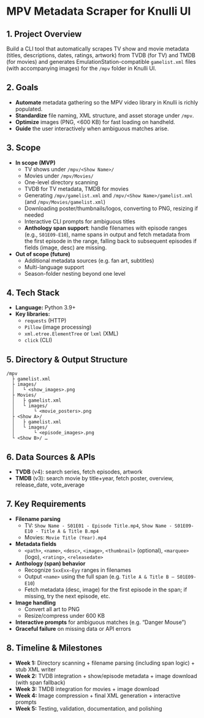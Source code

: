 # MPV Metadata Scraper for Knulli UI

## 1. Project Overview
Build a CLI tool that automatically scrapes TV show and movie metadata (titles, descriptions, dates, ratings, artwork) from TVDB (for TV) and TMDB (for movies) and generates EmulationStation-compatible `gamelist.xml` files (with accompanying images) for the `/mpv` folder in Knulli UI.

## 2. Goals
- **Automate** metadata gathering so the MPV video library in Knulli is richly populated.
- **Standardize** file naming, XML structure, and asset storage under `/mpv`.
- **Optimize** images (PNG, <600 KB) for fast loading on handheld.
- **Guide** the user interactively when ambiguous matches arise.

## 3. Scope
- **In scope (MVP)**
  - TV shows under `/mpv/<Show Name>/`
  - Movies under `/mpv/Movies/`
  - One-level directory scanning
  - TVDB for TV metadata, TMDB for movies
  - Generating `/mpv/gamelist.xml` and `/mpv/<Show Name>/gamelist.xml` (and `/mpv/Movies/gamelist.xml`)
  - Downloading poster/thumbnails/logos, converting to PNG, resizing if needed
  - Interactive CLI prompts for ambiguous titles
  - **Anthology span support**: handle filenames with episode ranges (e.g., `S01E09-E10`), name spans in output and fetch metadata from the first episode in the range, falling back to subsequent episodes if fields (image, desc) are missing.
- **Out of scope (future)**
  - Additional metadata sources (e.g. fan art, subtitles)
  - Multi-language support
  - Season-folder nesting beyond one level

## 4. Tech Stack
- **Language:** Python 3.9+
- **Key libraries:**
  - `requests` (HTTP)
  - `Pillow` (image processing)
  - `xml.etree.ElementTree` or `lxml` (XML)
  - `click` (CLI)

## 5. Directory & Output Structure
```text
/mpv
  ├ gamelist.xml
  ├ images/
  │   └ <show_images>.png
  ├ Movies/
  │   ├ gamelist.xml
  │   └ images/
  │       └ <movie_posters>.png
  ├ <Show A>/
  │   ├ gamelist.xml
  │   └ images/
  │       └ <episode_images>.png
  └ <Show B>/ …
```

## 6. Data Sources & APIs
- **TVDB** (v4): search series, fetch episodes, artwork
- **TMDB** (v3): search movie by title+year, fetch poster, overview, release_date, vote_average

## 7. Key Requirements
- **Filename parsing**
  - TV: `Show Name - S01E01 - Episode Title.mp4`, `Show Name - S01E09-E10 - Title A & Title B.mp4`
  - Movies: `Movie Title (Year).mp4`
- **Metadata fields**
  - `<path>`, `<name>`, `<desc>`, `<image>`, `<thumbnail>` (optional), `<marquee>` (logo), `<rating>`, `<releasedate>`
- **Anthology (span) behavior**
  - Recognize `SxxExx–Eyy` ranges in filenames
  - Output `<name>` using the full span (e.g. `Title A & Title B – S01E09-E10`)
  - Fetch metadata (desc, image) for the first episode in the span; if missing, try the next episode, etc.
- **Image handling**
  - Convert all art to PNG
  - Resize/compress under 600 KB
- **Interactive prompts** for ambiguous matches (e.g. “Danger Mouse”)
- **Graceful failure** on missing data or API errors

## 8. Timeline & Milestones
- **Week 1:** Directory scanning + filename parsing (including span logic) + stub XML writer
- **Week 2:** TVDB integration + show/episode metadata + image download (with span fallback)
- **Week 3:** TMDB integration for movies + image download
- **Week 4:** Image compression + final XML generation + interactive prompts
- **Week 5:** Testing, validation, documentation, and polishing
